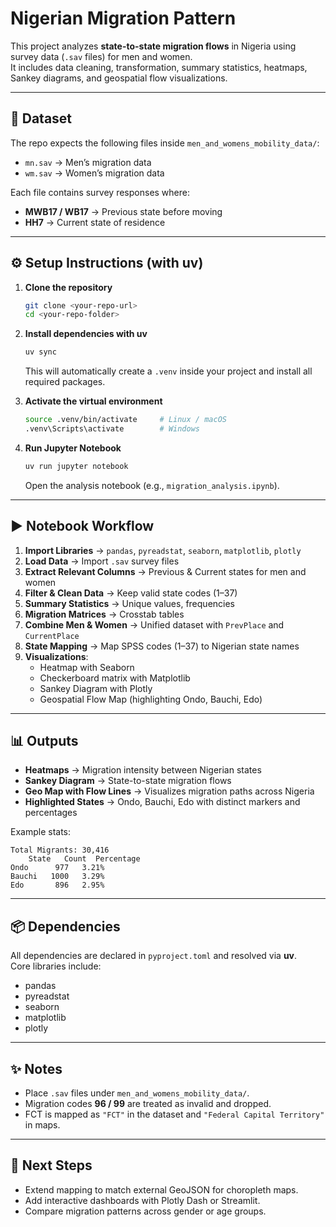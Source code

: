 # Nigerian Migration Pattern

This project analyzes **state-to-state migration flows** in Nigeria using survey data (`.sav` files) for men and women.  
It includes data cleaning, transformation, summary statistics, heatmaps, Sankey diagrams, and geospatial flow visualizations.

---

## 📂 Dataset
The repo expects the following files inside `men_and_womens_mobility_data/`:

- `mn.sav` → Men’s migration data  
- `wm.sav` → Women’s migration data  

Each file contains survey responses where:
- **MWB17 / WB17** → Previous state before moving  
- **HH7** → Current state of residence  

---

## ⚙️ Setup Instructions (with uv)

1. **Clone the repository**
   ```bash
   git clone <your-repo-url>
   cd <your-repo-folder>
   ```

2. **Install dependencies with uv**
   ```bash
   uv sync
   ```

   This will automatically create a `.venv` inside your project and install all required packages.

3. **Activate the virtual environment**
   ```bash
   source .venv/bin/activate     # Linux / macOS
   .venv\Scripts\activate        # Windows
   ```

4. **Run Jupyter Notebook**
   ```bash
   uv run jupyter notebook
   ```
   Open the analysis notebook (e.g., `migration_analysis.ipynb`).

---

## ▶️ Notebook Workflow

1. **Import Libraries** → `pandas`, `pyreadstat`, `seaborn`, `matplotlib`, `plotly`  
2. **Load Data** → Import `.sav` survey files  
3. **Extract Relevant Columns** → Previous & Current states for men and women  
4. **Filter & Clean Data** → Keep valid state codes (1–37)  
5. **Summary Statistics** → Unique values, frequencies  
6. **Migration Matrices** → Crosstab tables  
7. **Combine Men & Women** → Unified dataset with `PrevPlace` and `CurrentPlace`  
8. **State Mapping** → Map SPSS codes (1–37) to Nigerian state names  
9. **Visualizations**:  
   - Heatmap with Seaborn  
   - Checkerboard matrix with Matplotlib  
   - Sankey Diagram with Plotly  
   - Geospatial Flow Map (highlighting Ondo, Bauchi, Edo)  

---

## 📊 Outputs

- **Heatmaps** → Migration intensity between Nigerian states  
- **Sankey Diagram** → State-to-state migration flows  
- **Geo Map with Flow Lines** → Visualizes migration paths across Nigeria  
- **Highlighted States** → Ondo, Bauchi, Edo with distinct markers and percentages  

Example stats:
```
Total Migrants: 30,416
    State   Count  Percentage
Ondo      977   3.21%
Bauchi   1000   3.29%
Edo       896   2.95%
```

---

## 📦 Dependencies

All dependencies are declared in `pyproject.toml` and resolved via **uv**.  
Core libraries include:

- pandas  
- pyreadstat  
- seaborn  
- matplotlib  
- plotly  

---

## ✨ Notes
- Place `.sav` files under `men_and_womens_mobility_data/`.  
- Migration codes **96 / 99** are treated as invalid and dropped.  
- FCT is mapped as `"FCT"` in the dataset and `"Federal Capital Territory"` in maps.  

---

## 📍 Next Steps
- Extend mapping to match external GeoJSON for choropleth maps.  
- Add interactive dashboards with Plotly Dash or Streamlit.  
- Compare migration patterns across gender or age groups.  
